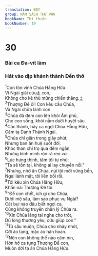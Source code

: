 ```yaml
---
translation: BDY
group: NĂM SÁCH THƠ VĂN
bookName: Thi thiên 
bookNumber: 19
---
```


<div class="title"><h1>30</h1><h3>Bài ca Đa-vít làm</h3><h3>Hát vào dịp khánh thành Đền thờ</h3></div>
<span class="verse thi_30_1"><sup>1</sup>Con tôn vinh Chúa Hằng Hữu<br/>Vì Ngài giải cứu<a href="#" data-toggle="tooltip" data-placement="bottom" title="Nt nâng cao">⚓</a> con,<br/>Không cho kẻ thù mừng chiến thắng.<a href="#" data-toggle="tooltip" data-placement="bottom" title="hàm ý">⚓</a><br/></span>
<span class="verse thi_30_2"><sup>2</sup>Thượng Đế ôi! Con kêu cầu Chúa,<br/>Và Ngài chữa lành con.<br/></span>
<span class="verse thi_30_3"><sup>3</sup>Chúa đã đem con lên khỏi Âm phủ,<br/>Cho con sống, khỏi nằm dưới huyệt sâu.<br/></span>
<span class="verse thi_30_4"><sup>4</sup>Các thánh, hãy ca ngợi Chúa Hằng Hữu,<br/>Cảm tạ Danh Thánh Ngài.<br/></span>
<span class="verse thi_30_5"><sup>5</sup>Chúa chỉ giận trong giây phút,<br/>Nhưng ban ân huệ suốt đời.<br/>Khóc than chỉ trọ qua đêm ngắn,<br/>Nhưng bình minh rộn rã reo vui.<br/></span>
<span class="verse thi_30_6"><sup>6</sup>Lúc hưng thịnh, tâm tôi tự nhủ:<br/>&#34;Ta sẽ tồn tại, không ai lay chuyển nổi.&#34;<br/></span>
<span class="verse thi_30_7"><sup>7</sup>Nhưng, nhờ ân Chúa, núi tôi mới vững bền,<br/>Ngài lánh mặt, tôi liền bối rối.<br/></span>
<span class="verse thi_30_8"><sup>8</sup>Tôi kêu xin Chúa Hằng Hữu,<br/>Khẩn nài Thượng Đế tôi:<br/></span>
<span class="verse thi_30_9"><sup>9</sup>“Để con chết, ích gì cho Chúa,<br/>Dưới mộ sâu, làm sao phục vụ Ngài?<br/>Cát bụi nào đâu biết ngợi ca,<br/>Cũng không truyền chân lý Chúa ra.<br/></span>
<span class="verse thi_30_10"><sup>10</sup>Xin Chúa lắng tai nghe cho trót,<br/>Dủ lòng thương yêu, cứu giúp con.&#34;<br/></span>
<span class="verse thi_30_11"><sup>11</sup>Từ sầu muộn, Chúa cho nhảy nhót,<br/>Cởi áo tang, mặc áo hân hoan.<br/></span>
<span class="verse thi_30_12"><sup>12</sup>Nên con không thể nào câm nín,<br/>Hớn hở ca tụng Thượng Đế con,<br/>Muôn đời tạ ân Chúa Hằng Hữu.</span>
